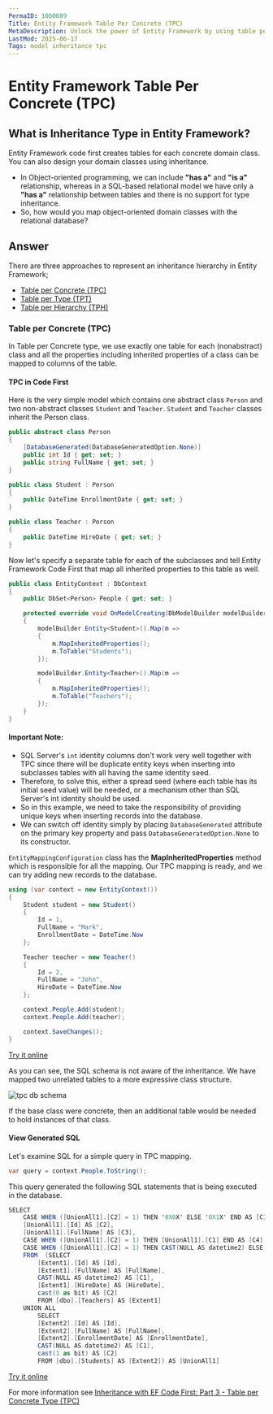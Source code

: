```yaml
---
PermaID: 1000089
Title: Entity Framework Table Per Concrete (TPC)
MetaDescription: Unlock the power of Entity Framework by using table per concrete inheritance. Learn what a TPC is and how to use this approach.
LastMod: 2025-06-17
Tags: model inheritance tpc
---
```


# Entity Framework Table Per Concrete (TPC)

## What is Inheritance Type in Entity Framework?  

Entity Framework code first creates tables for each concrete domain class. You can also design your domain classes using inheritance. 

 - In Object-oriented programming, we can include **"has a"** and **"is a"** relationship, whereas in a SQL-based relational model we have only a **"has a"** relationship between tables and there is no support for type inheritance.
 - So, how would you map object-oriented domain classes with the relational database?

## Answer

There are three approaches to represent an inheritance hierarchy in Entity Framework;

 - [Table per Concrete (TPC)](/tpc) 
 - [Table per Type (TPT)](/tpt)
 - [Table per Hierarchy (TPH)](/tph)

### Table per Concrete (TPC) 

In Table per Concrete type, we use exactly one table for each (nonabstract) class and all the properties including inherited properties of a class can be mapped to columns of the table.

#### TPC in Code First

Here is the very simple model which contains one abstract class `Person` and two non-abstract classes `Student` and `Teacher`. `Student` and `Teacher` classes inherit the Person class.


```csharp
public abstract class Person
{
    [DatabaseGenerated(DatabaseGeneratedOption.None)]
    public int Id { get; set; }
    public string FullName { get; set; }
}

public class Student : Person
{
    public DateTime EnrollmentDate { get; set; }
}

public class Teacher : Person
{
    public DateTime HireDate { get; set; }
}
```

Now let's specify a separate table for each of the subclasses and tell Entity Framework Code First that map all inherited properties to this table as well.


```csharp
public class EntityContext : DbContext
{
    public DbSet<Person> People { get; set; }

    protected override void OnModelCreating(DbModelBuilder modelBuilder)
    {
        modelBuilder.Entity<Student>().Map(m =>
        {
            m.MapInheritedProperties();
            m.ToTable("Students");
        });

        modelBuilder.Entity<Teacher>().Map(m =>
        {
            m.MapInheritedProperties();
            m.ToTable("Teachers");
        });
    }
}
```

#### Important Note:

 - SQL Server's `int` identity columns don't work very well together with TPC since there will be duplicate entity keys when inserting into subclasses tables with all having the same identity seed.
 - Therefore, to solve this, either a spread seed (where each table has its initial seed value) will be needed, or a mechanism other than SQL Server's int identity should be used.
 - So in this example, we need to take the responsibility of providing unique keys when inserting records into the database.
 - We can switch off identity simply by placing `DatabaseGenerated` attribute on the primary key property and pass `DatabaseGeneratedOption.None` to its constructor.

`EntityMappingConfiguration` class has the **MapInheritedProperties** method which is responsible for all the mapping. Our TPC mapping is ready, and we can try adding new records to the database.



```csharp
using (var context = new EntityContext())
{
    Student student = new Student()
    {
        Id = 1,
        FullName = "Mark",
        EnrollmentDate = DateTime.Now
    };

    Teacher teacher = new Teacher()
    {
        Id = 2,
        FullName = "John",
        HireDate = DateTime.Now
    };

    context.People.Add(student);
    context.People.Add(teacher);

    context.SaveChanges();
}
```

[Try it online](https://dotnetfiddle.net/IwlxO2)

As you can see, the SQL schema is not aware of the inheritance. We have mapped two unrelated tables to a more expressive class structure. 

<img src="https://raw.githubusercontent.com/zzzprojects/EntityFramework-FAQ/master/docs/images/tpc-db-schema.png" alt="tpc db schema">

If the base class were concrete, then an additional table would be needed to hold instances of that class.

#### View Generated SQL

Let's examine SQL for a simple query in TPC mapping. 


```csharp
var query = context.People.ToString();
```

This query generated the following SQL statements that is being executed in the database.


```csharp
SELECT 
    CASE WHEN ([UnionAll1].[C2] = 1) THEN '0X0X' ELSE '0X1X' END AS [C1], 
    [UnionAll1].[Id] AS [C2], 
    [UnionAll1].[FullName] AS [C3], 
    CASE WHEN ([UnionAll1].[C2] = 1) THEN [UnionAll1].[C1] END AS [C4], 
    CASE WHEN ([UnionAll1].[C2] = 1) THEN CAST(NULL AS datetime2) ELSE [UnionAll1].[HireDate] END AS [C5]
    FROM  (SELECT 
        [Extent1].[Id] AS [Id], 
        [Extent1].[FullName] AS [FullName], 
        CAST(NULL AS datetime2) AS [C1], 
        [Extent1].[HireDate] AS [HireDate], 
        cast(0 as bit) AS [C2]
        FROM [dbo].[Teachers] AS [Extent1]
    UNION ALL
        SELECT 
        [Extent2].[Id] AS [Id], 
        [Extent2].[FullName] AS [FullName], 
        [Extent2].[EnrollmentDate] AS [EnrollmentDate], 
        CAST(NULL AS datetime2) AS [C1], 
        cast(1 as bit) AS [C2]
        FROM [dbo].[Students] AS [Extent2]) AS [UnionAll1]
```
[Try it online](https://dotnetfiddle.net/zypIN0)

For more information see [Inheritance with EF Code First: Part 3 - Table per Concrete Type (TPC)](https://weblogs.asp.net/manavi/inheritance-mapping-strategies-with-entity-framework-code-first-ctp5-part-3-table-per-concrete-type-tpc-and-choosing-strategy-guidelines)